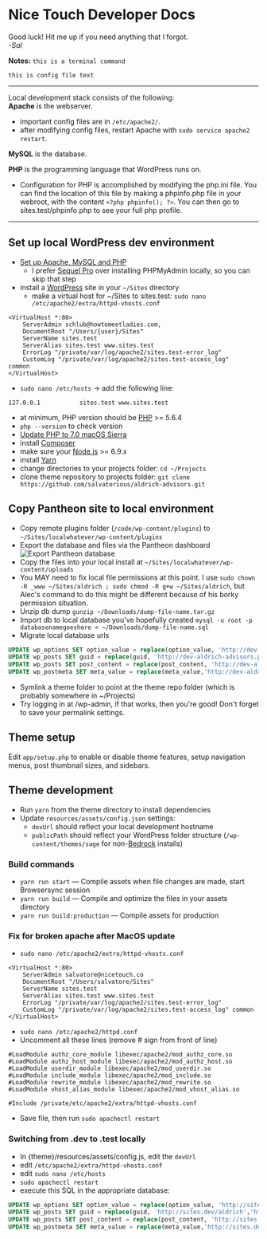 # Nice Touch Developer Docs
  
Good luck! Hit me up if you need anything that I forgot.  
*-Sal*

**Notes:**
`this is a terminal command`  

```
this is config file text  
```  
---
Local development stack consists of the following:  
**Apache** is the webserver.  
- important config files are in `/etc/apache2/`.  
- after modifying config files, restart Apache with `sudo service apache2 restart`.  

**MySQL** is the database.  

**PHP** is the programming language that WordPress runs on.  
- Configuration for PHP is accomplished by modifying the php.ini file. You can find the location of this file by making a phpinfo.php file in your webroot, with the content `<?php phpinfo(); ?>`. You can then go to sites.test/phpinfo.php to see your full php profile.    



---
## Set up local WordPress dev environment 

* [Set up Apache, MySQL and PHP](https://coolestguidesontheplanet.com/install-apache-mysql-php-on-macos-mojave-10-14/)
  *  I prefer [Sequel Pro](https://www.sequelpro.com/) over installing PHPMyAdmin locally, so you can skip that step
* install a [WordPress](https://wordpress.org/) site in your `~/Sites` directory
  * make a virtual host for ~/Sites to sites.test: `sudo nano /etc/apache2/extra/httpd-vhosts.conf`

```
<VirtualHost *:80>  
    ServerAdmin schlub@howtomeetladies.com,  
    DocumentRoot "/Users/{user}/Sites"  
    ServerName sites.test  
    ServerAlias sites.test www.sites.test  
    ErrorLog "/private/var/log/apache2/sites.test-error_log"  
    CustomLog "/private/var/log/apache2/sites.test-access_log"   common
</VirtualHost>
```

  * `sudo nano /etc/hosts` -> add the following line: 

```
127.0.0.1           sites.test www.sites.test
```
  
*  at minimum, PHP version should be [PHP](http://php.net/manual/en/install.php) >= 5.6.4
  * `php --version` to check version
  * [Update PHP to 7.0 macOS Sierra](https://medium.com/zenchef-tech-and-product/how-to-upgrade-your-version-of-php-to-7-0-on-macos-sierra-e1bfdea55a63)
* install [Composer](https://getcomposer.org/download/)
* make sure your [Node.js](http://nodejs.org/) >= 6.9.x
* install [Yarn](https://yarnpkg.com/lang/en/docs/install/)
* change directories to your projects folder: `cd ~/Projects`
* clone theme repository to projects folder: `git clone https://github.com/salvatorious/aldrich-advisors.git`

## Copy Pantheon site to local environment  

* Copy remote plugins folder (`/code/wp-content/plugins`) to `~/Sites/localwhatever/wp-content/plugins`  
* Export the database and files via the Pantheon dashboard  ![Export Pantheon database](http://nicetouch.co/wp-content/uploads/2017/12/Screenshot-2017-12-17-18.09.50.png)  
* Copy the files into your local install at `~/Sites/localwhatever/wp-content/uploads`  
* You MAY need to fix local file permissions at this point. I use `sudo chown -R _www ~/Sites/aldrich ; sudo chmod -R g+w ~/Sites/aldrich`, but Alec's command to do this might be different because of his borky permission situation.  
* Unzip db dump `gunzip ~/Downloads/dump-file-name.tar.gz`  
* Import db to local database you've hopefully created `mysql -u root -p databasenamegoeshere < ~/Downloads/dump-file-name.sql`  
* Migrate local database urls  
```sql
UPDATE wp_options SET option_value = replace(option_value, 'http://dev-aldrich-advisors.pantheonsite.io', 'http://sites.test/aldrich') WHERE option_name = 'home' OR option_name = 'siteurl';
UPDATE wp_posts SET guid = replace(guid, 'http://dev-aldrich-advisors.pantheonsite.io','http://sites.test/aldrich');
UPDATE wp_posts SET post_content = replace(post_content, 'http://dev-aldrich-advisors.pantheonsite.io', 'http://sites.test/aldrich');
UPDATE wp_postmeta SET meta_value = replace(meta_value,'http://dev-aldrich-advisors.pantheonsite.io','http://sites.test/aldrich');
```
* Symlink a theme folder to point at the theme repo folder (which is probably somewhere in ~/Projects)  
* Try logging in at /wp-admin, if that works, then you're good! Don't forget to save your permalink settings.  
  
  
## Theme setup

Edit `app/setup.php` to enable or disable theme features, setup navigation menus, post thumbnail sizes, and sidebars.

## Theme development

* Run `yarn` from the theme directory to install dependencies
* Update `resources/assets/config.json` settings:
  * `devUrl` should reflect your local development hostname
  * `publicPath` should reflect your WordPress folder structure (`/wp-content/themes/sage` for non-[Bedrock](https://roots.io/bedrock/) installs)

### Build commands

* `yarn run start` — Compile assets when file changes are made, start Browsersync session
* `yarn run build` — Compile and optimize the files in your assets directory
* `yarn run build:production` — Compile assets for production  


### Fix for broken apache after MacOS update

- `sudo nano /etc/apache2/extra/httpd-vhosts.conf`
```
<VirtualHost *:80>
    ServerAdmin salvatore@nicetouch.co
    DocumentRoot "/Users/salvatore/Sites"
    ServerName sites.test
    ServerAlias sites.test www.sites.test
    ErrorLog "/private/var/log/apache2/sites.test-error_log"
    CustomLog "/private/var/log/apache2/sites.test-access_log" common
</VirtualHost>
```

- `sudo nano /etc/apache2/httpd.conf`  
- Uncomment all these lines (remove # sign from front of line)  

`#LoadModule authz_core_module libexec/apache2/mod_authz_core.so`  
`#LoadModule authz_host_module libexec/apache2/mod_authz_host.so`  
`#LoadModule userdir_module libexec/apache2/mod_userdir.so`  
`#LoadModule include_module libexec/apache2/mod_include.so`  
`#LoadModule rewrite_module libexec/apache2/mod_rewrite.so`  
`#LoadModule vhost_alias_module libexec/apache2/mod_vhost_alias.so`  

`#Include /private/etc/apache2/extra/httpd-vhosts.conf`

- Save file, then run `sudo apachectl restart`

### Switching from .dev to .test locally
- In {theme}/resources/assets/config.js, edit the `devUrl`  
- edit `/etc/apache2/extra/httpd-vhosts.conf`  
- edit `sudo nano /etc/hosts`  
- `sudo apachectl restart`  
- execute this SQL in the appropriate database:  
```sql
UPDATE wp_options SET option_value = replace(option_value, 'http://sites.dev/aldrich', 'http://sites.test/aldrich') WHERE option_name = 'home' OR option_name = 'siteurl';
UPDATE wp_posts SET guid = replace(guid, 'http://sites.dev/aldrich','http://sites.test/aldrich');
UPDATE wp_posts SET post_content = replace(post_content, 'http://sites.dev/aldrich', 'http://sites.test/aldrich');
UPDATE wp_postmeta SET meta_value = replace(meta_value,'http://sites.dev/aldrich','http://sites.test/aldrich');
```